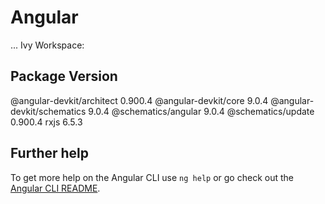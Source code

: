 # Angular

...
Ivy Workspace:

Package                      Version
------------------------------------------------------
@angular-devkit/architect    0.900.4
@angular-devkit/core         9.0.4
@angular-devkit/schematics   9.0.4
@schematics/angular          9.0.4
@schematics/update           0.900.4
rxjs                         6.5.3


## Further help

To get more help on the Angular CLI use `ng help` or go check out the [Angular CLI README](https://github.com/angular/angular-cli/blob/master/README.md).

